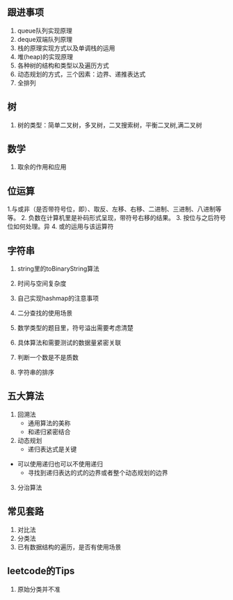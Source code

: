 ## 跟进事项

1. queue队列实现原理
2. deque双端队列原理
3. 栈的原理实现方式以及单调栈的运用
4. 堆(heap)的实现原理
5. 各种树的结构和类型以及遍历方式
6. 动态规划的方式，三个因素：边界、递推表达式
7. 全排列

## 树
1. 树的类型：简单二叉树，多叉树，二叉搜索树，平衡二叉树,满二叉树

## 数学

1. 取余的作用和应用

## 位运算
   1.与或非（是否带符号位，即）、取反、左移、右移、二进制、三进制、八进制等等。
   2. 负数在计算机里是补码形式呈现，带符号右移的结果。
   3. 按位与之后符号位如何处理。异
   4. 或的运用与该运算符

## 字符串
1. string里的toBinaryString算法

2. 时间与空间复杂度

3. 自己实现hashmap的注意事项

4. 二分查找的使用场景

5. 数学类型的题目里，符号溢出需要考虑清楚

6. 具体算法和需要测试的数据量紧密关联

7. 判断一个数是不是质数

8. 字符串的排序

## 五大算法

1. 回溯法
   - 通用算法的美称
   - 和递归紧密结合   
2. 动态规划
   - 递归表达式是关键
- 可以使用递归也可以不使用递归
   - 寻找到递归表达的式的边界或者整个动态规划的边界
   
3. 分治算法

## 常见套路

1. 对比法
2. 分类法
3. 已有数据结构的遍历，是否有使用场景

## leetcode的Tips

1. 原始分类并不准

